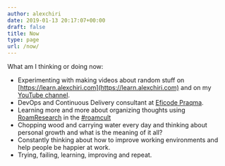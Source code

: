 ```yaml
---
author: alexchiri
date: 2019-01-13 20:17:07+00:00
draft: false
title: Now
type: page
url: /now/
---
```


What am I thinking or doing now:

* Experimenting with making videos about random stuff on [https://learn.alexchiri.com](https://learn.alexchiri.com) and on my [YouTube channel](https://www.youtube.com/channel/UCSN2REk1FAr88cw0pO291hw).
* DevOps and Continuous Delivery consultant at [Eficode Praqma](https://www.praqma.com).
* Learning more and more about organizing thoughts using [RoamResearch](https://roamresearch.com/) in the [#roamcult](https://twitter.com/search?q=%23roamcult)
* Chopping wood and carrying water every day and thinking about personal growth and what is the meaning of it all? 
* Constantly thinking about how to improve working environments and help people be happier at work.
* Trying, failing, learning, improving and repeat.
